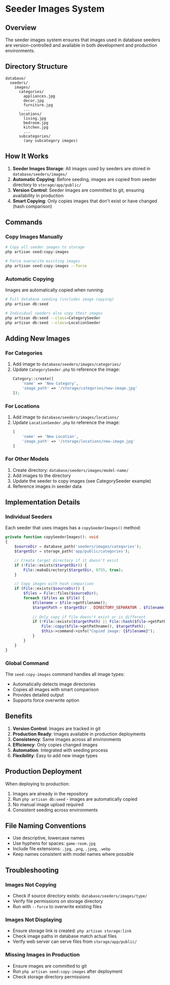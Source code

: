 # Seeder Images System

## Overview

The seeder images system ensures that images used in database seeders are version-controlled and available in both development and production environments.

## Directory Structure

```
database/
  seeders/
    images/
      categories/
        appliances.jpg
        decor.jpg
        furniture.jpg
        ...
      locations/
        living.jpg
        bedroom.jpg
        kitchen.jpg
        ...
      subcategories/
        (any subcategory images)
```

## How It Works

1. **Seeder Images Storage**: All images used by seeders are stored in `database/seeders/images/`
2. **Automatic Copying**: Before seeding, images are copied from seeder directory to `storage/app/public/`
3. **Version Control**: Seeder images are committed to git, ensuring availability in production
4. **Smart Copying**: Only copies images that don't exist or have changed (hash comparison)

## Commands

### Copy Images Manually
```bash
# Copy all seeder images to storage
php artisan seed:copy-images

# Force overwrite existing images
php artisan seed:copy-images --force
```

### Automatic Copying
Images are automatically copied when running:
```bash
# Full database seeding (includes image copying)
php artisan db:seed

# Individual seeders also copy their images
php artisan db:seed --class=CategorySeeder
php artisan db:seed --class=LocationSeeder
```

## Adding New Images

### For Categories
1. Add image to `database/seeders/images/categories/`
2. Update `CategorySeeder.php` to reference the image:
   ```php
   Category::create([
       'name' => 'New Category',
       'image_path' => '/storage/categories/new-image.jpg'
   ]);
   ```

### For Locations
1. Add image to `database/seeders/images/locations/`
2. Update `LocationSeeder.php` to reference the image:
   ```php
   [
       'name' => 'New Location',
       'image_path' => '/storage/locations/new-image.jpg'
   ]
   ```

### For Other Models
1. Create directory: `database/seeders/images/model-name/`
2. Add images to the directory
3. Update the seeder to copy images (see CategorySeeder example)
4. Reference images in seeder data

## Implementation Details

### Individual Seeders
Each seeder that uses images has a `copySeederImages()` method:

```php
private function copySeederImages(): void
{
    $sourceDir = database_path('seeders/images/categories');
    $targetDir = storage_path('app/public/categories');

    // Create target directory if it doesn't exist
    if (!File::exists($targetDir)) {
        File::makeDirectory($targetDir, 0755, true);
    }

    // Copy images with hash comparison
    if (File::exists($sourceDir)) {
        $files = File::files($sourceDir);
        foreach ($files as $file) {
            $filename = $file->getFilename();
            $targetPath = $targetDir . DIRECTORY_SEPARATOR . $filename;
            
            // Only copy if file doesn't exist or is different
            if (!File::exists($targetPath) || File::hash($file->getPathname()) !== File::hash($targetPath)) {
                File::copy($file->getPathname(), $targetPath);
                $this->command->info("Copied image: {$filename}");
            }
        }
    }
}
```

### Global Command
The `seed:copy-images` command handles all image types:
- Automatically detects image directories
- Copies all images with smart comparison
- Provides detailed output
- Supports force overwrite option

## Benefits

1. **Version Control**: Images are tracked in git
2. **Production Ready**: Images available in production deployments
3. **Consistency**: Same images across all environments
4. **Efficiency**: Only copies changed images
5. **Automation**: Integrated with seeding process
6. **Flexibility**: Easy to add new image types

## Production Deployment

When deploying to production:

1. Images are already in the repository
2. Run `php artisan db:seed` - images are automatically copied
3. No manual image upload required
4. Consistent seeding across environments

## File Naming Conventions

- Use descriptive, lowercase names
- Use hyphens for spaces: `game-room.jpg`
- Include file extensions: `.jpg`, `.png`, `.jpeg`, `.webp`
- Keep names consistent with model names where possible

## Troubleshooting

### Images Not Copying
- Check if source directory exists: `database/seeders/images/type/`
- Verify file permissions on storage directory
- Run with `--force` to overwrite existing files

### Images Not Displaying
- Ensure storage link is created: `php artisan storage:link`
- Check image paths in database match actual files
- Verify web server can serve files from `storage/app/public/`

### Missing Images in Production
- Ensure images are committed to git
- Run `php artisan seed:copy-images` after deployment
- Check storage directory permissions

